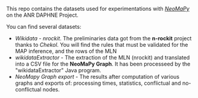 This repo contains the datasets used for experimentations with *[NeoMaPy](https://github.com/cedric-cnam/NeoMaPy_Daphne)* on the ANR DAPHNE Project.

You can find several datasets:
- *Wikidata - nrockit*. The preliminaries data got from the **n-rockit** project thanks to *Chekol*. You will find the rules that must be validated for the MAP inference, and the rows of the MLN
- *wikidataExtractor* - The extraction of the MLN (nrockit) and translated into a CSV file for the **NeoMaPy Graph**. It has been processeed by the "wikidataExtractor" Java program.
- *NeoMapy Graph export* - The results after computation of various graphs and exports of: processing times, statistics, conflictual and no-conflictual nodes.
